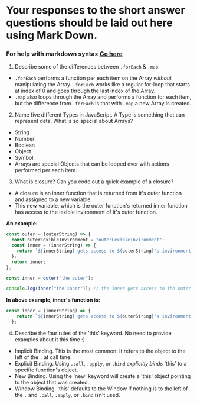 # Your responses to the short answer questions should be laid out here using Mark Down.
### For help with markdown syntax [Go here](https://github.com/adam-p/markdown-here/wiki/Markdown-Cheatsheet)

1. Describe some of the differences between `.forEach` & `.map`.
  * `.forEach` performs a function per each item on the Array *without* manipulating the Array. `.forEach` works like a regular for-loop that starts at index of 0 and goes through the last index of the Array.
  * `.map` also loops through the Array and performs a function for each item, but the difference from `.forEach` is that with `.map` a new Array is created.

2. Name five different Types in JavaScript. A Type is something that can represent data. What is so special about Arrays?
  * String
  * Number
  * Boolean
  * Object
  * Symbol.
  * Arrays are special Objects that can be looped over with actions performed per each item.

3. What is closure? Can you code out a quick example of a closure?
 * A closure is an inner function that is returned from it's outer function and assigned to a new variable.
 * This new variable, which is the outer function's returned inner function has access to the lexible invironment of it's outer function.

**An example:**

```javascript
const outer = (outerString) => {
  const outerLexibleInvironment = "outerLexibleInvironment";
  const inner = (innerString) => {
    return `${innerString} gets access to ${outerString}'s invironment: ${outerLexibleInvironment}`;
  };
  return inner;
};

const inner = outer("the outer");

console.log(inner("the inner")); // the inner gets access to the outer's invironment: outerLexibleInvironment
```

**In above example, inner's function is:**
```javascript
const inner = (innerString) => {
    return `${innerString} gets access to ${outerString}'s invironment: ${outerLexibleInvironment}`;
  };
```

4. Describe the four rules of the 'this' keyword. No need to provide examples about it this time :)
  * Implicit Binding. This is the most common. It refers to the object to the left of the `.` at call time.
  * Explicit Binding. Using `.call`, `.apply`, or `.bind` *explicitly binds* 'this' to a specific function's object.
  * New Binding. Using the 'new' keyword will create a 'this' object pointing to the object that was created.
  * Window Binding. 'this' defaults to the Window if nothing is to the left of the `.` and `.call`, `.apply`, or `.bind` isn't used.